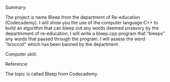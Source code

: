 Summary:

The project is name Bleep from the department of Re-education (Codecademy). I will show you the use of the computer language C++ to build an algorithm that can bleep out any words deemed unsavory by the departmment of re-education. I will write a bleep.cpp program that “bleeps” any words that passed through the program. I will assess the word "broccoli" which has been banned by the department.

Computer skill: 

Reference:

The topic is called Bleep from Codecademy.
